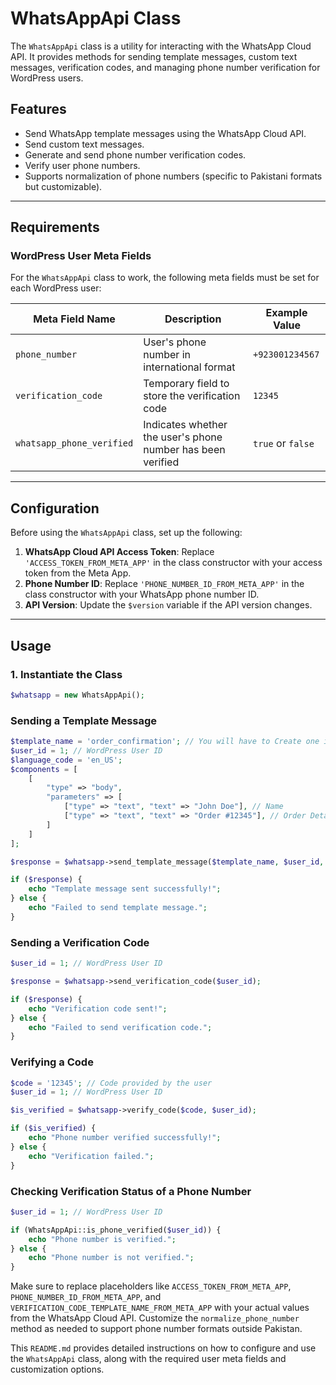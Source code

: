 # WhatsAppApi Class

The `WhatsAppApi` class is a utility for interacting with the WhatsApp Cloud API. It provides methods for sending template messages, custom text messages, verification codes, and managing phone number verification for WordPress users.

## Features

- Send WhatsApp template messages using the WhatsApp Cloud API.
- Send custom text messages.
- Generate and send phone number verification codes.
- Verify user phone numbers.
- Supports normalization of phone numbers (specific to Pakistani formats but customizable).

---

## Requirements

### WordPress User Meta Fields

For the `WhatsAppApi` class to work, the following meta fields must be set for each WordPress user:

| Meta Field Name         | Description                               | Example Value      |
|-------------------------|-------------------------------------------|--------------------|
| `phone_number`          | User's phone number in international format | `+923001234567`   |
| `verification_code`     | Temporary field to store the verification code | `12345`          |
| `whatsapp_phone_verified` | Indicates whether the user's phone number has been verified | `true` or `false` |

---

## Configuration

Before using the `WhatsAppApi` class, set up the following:

1. **WhatsApp Cloud API Access Token**: Replace `'ACCESS_TOKEN_FROM_META_APP'` in the class constructor with your access token from the Meta App.
2. **Phone Number ID**: Replace `'PHONE_NUMBER_ID_FROM_META_APP'` in the class constructor with your WhatsApp phone number ID.
3. **API Version**: Update the `$version` variable if the API version changes.

---

## Usage

### 1. Instantiate the Class

```php
$whatsapp = new WhatsAppApi();
```
### Sending a Template Message
```php
$template_name = 'order_confirmation'; // You will have to Create one in Meta Account APP
$user_id = 1; // WordPress User ID
$language_code = 'en_US';
$components = [
    [
        "type" => "body",
        "parameters" => [
            ["type" => "text", "text" => "John Doe"], // Name
            ["type" => "text", "text" => "Order #12345"], // Order Details
        ]
    ]
];

$response = $whatsapp->send_template_message($template_name, $user_id, $components, $language_code);

if ($response) {
    echo "Template message sent successfully!";
} else {
    echo "Failed to send template message.";
}
```
### Sending a Verification Code

```php
$user_id = 1; // WordPress User ID

$response = $whatsapp->send_verification_code($user_id);

if ($response) {
    echo "Verification code sent!";
} else {
    echo "Failed to send verification code.";
}
```
### Verifying a Code
```php 
$code = '12345'; // Code provided by the user
$user_id = 1; // WordPress User ID

$is_verified = $whatsapp->verify_code($code, $user_id);

if ($is_verified) {
    echo "Phone number verified successfully!";
} else {
    echo "Verification failed.";
}
```
### Checking Verification Status of a Phone Number
```php
$user_id = 1; // WordPress User ID

if (WhatsAppApi::is_phone_verified($user_id)) {
    echo "Phone number is verified.";
} else {
    echo "Phone number is not verified.";
}
```
Make sure to replace placeholders like `ACCESS_TOKEN_FROM_META_APP`, `PHONE_NUMBER_ID_FROM_META_APP`, and `VERIFICATION_CODE_TEMPLATE_NAME_FROM_META_APP` with your actual values from the WhatsApp Cloud API.
Customize the `normalize_phone_number` method as needed to support phone number formats outside Pakistan.


This `README.md` provides detailed instructions on how to configure and use the `WhatsAppApi` class, along with the required user meta fields and customization options.

